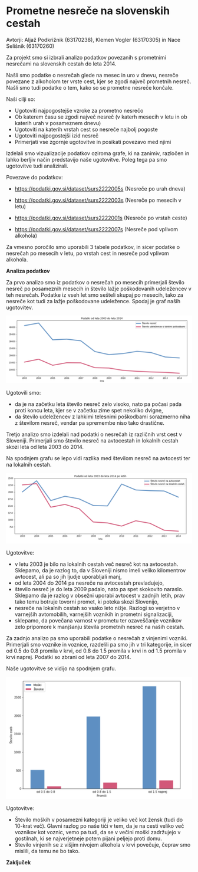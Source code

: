 # Prometne nesreče na slovenskih cestah

Avtorji: Aljaž Podkrižnik (63170238), Klemen Vogler (63170305) in Nace Selišnik (63170260)

Za projekt smo si izbrali analizo podatkov povezanih s prometnimi nesrečami na slovenskih cestah do leta 2014. 

Našli smo podatke o nesrečah glede na mesec in uro v dnevu, nesreče povezane z alkoholom ter vrste cest, kjer se zgodi največ prometnih nesreč. Našli smo tudi podatke o tem, kako so se prometne nesreče končale.

Naši cilji so:
  - Ugotoviti najpogostejše vzroke za prometno nesrečo
  - Ob katerem času se zgodi največ nesreč (v katerh mesecih v letu in ob katerih urah v posameznem dnevu)
  - Ugotoviti na katerih vrstah cest so nesreče najbolj pogoste
  - Ugotoviti najpogostejši izid nesreč
  - Primerjati vse zgornje ugotovitve in posikati povezavo med njimi

Izdelali smo vizualizacije podatkov oziroma grafe, ki na zanimiv, razločen in lahko berljiv način predstavijo naše ugotovitve. Poleg tega pa smo ugotovitve tudi analizirali.


Povezave do podatkov:

- https://podatki.gov.si/dataset/surs2222005s (Nesreče po urah dneva)

- https://podatki.gov.si/dataset/surs2222003s (Nesreče po mesecih v letu)

- https://podatki.gov.si/dataset/surs2222001s (Nesreče po vrstah ceste)

- https://podatki.gov.si/dataset/surs2222007s (Nesreče pod vplivom alkohola)

Za vmesno poročilo smo uporabili 3 tabele podatkov, in sicer podatke o nesrečah po mesecih v letu, po vrstah cest in nesreče pod vplivom alkohola.

**Analiza podatkov**

Za prvo analizo smo iz podatkov o nesrečah po mesecih primerjali število nesreč po posameznih mesecih in število lažje poškodovanih udeležencev v teh nesrečah. Podatke iz vseh let smo sešteli skupaj po mesecih, tako za nesreče kot tudi za lažje poškodovane udeležence. Spodaj je graf naših ugotovitev.

![Nesreče in udeleženci po mesecih](./vmesno/slike/nesrece_udelezenci_po_letih.png?raw=true "Nesreče in udeleženci po mesecih")

Ugotovili smo:
 - da je na začetku leta število nesreč zelo visoko, nato pa počasi pada proti koncu leta, kjer se v začetku zime spet nekoliko dvigne,
 - da število udeležencev z lahkimi telesnimi poškodbami sorazmerno niha z številom nesreč, vendar pa spremembe niso tako drastične.

Tretjo analizo smo izdelali nad podatki o nesrečah iz različnih vrst cest v Sloveniji. Primerjali smo število nesreč na avtocestah in lokalnih cestah skozi leta od leta 2003 do 2014.

Na spodnjem grafu se lepo vidi razlika med številom nesreč na avtocesti ter na lokalnih cestah.

![Nesreče na avtocestah in lokalnih cestah od leta 2003 do 2014](./vmesno/slike/nesrece_avtoceste_lokalne_ceste.png?raw=true "Nesreče na avtocestah in lokalnih cesta od leta 2003 do 2014")

Ugotovitve:
 - v letu 2003 je bilo na lokalnih cestah več nesreč kot na avtocestah. Sklepamo, da je razlog to, da v Sloveniji nismo imeli veliko kilomentrov avtocest, ali pa so jih ljudje uporabljali manj,
 - od leta 2004 do 2014 pa nesreče na avtocestah prevladujejo,
 - število nesreč je do leta 2009 padalo, nato pa spet skokovito naraslo. Sklepamo da je razlog v obsežni uporabi avtocest v zadnjih letih, prav tako temu botruje tovorni promet, ki poteka skozi Slovenijo,
 - nesreče na lokalnih cestah so vsako leto nižje. Razlogi so verjetno v varnejših avtomobilih, varnejših voznikih in prometni signalizaciji,
 - sklepamo, da povečana varnost v prometu ter ozaveščanje voznikov zelo pripomore k manjšanju števila prometnih nesreč na naših cestah.

Za zadnjo analizo pa smo uporabili podatke o nesrečah z vinjenimi vozniki. Primerjali smo voznike in voznice, razdelili pa smo jih v tri kategorije, in sicer od 0.5 do 0.8 promila v krvi, od 0.8 do 1.5 promila v krvi in od 1.5 promila v krvi naprej. Podatki so zbrani od leta 2007 do 2014.

Naše ugotovitve se vidijo na spodnjem grafu.

![Vozniki in voznice po količini alkohola v krvi](./vmesno/slike/nesrece_pod_vplivom_alkohola.png?raw=true "Nesreče na avtocestah in lokalnih cesta od leta 2003 do 2014")

Ugotovitve:
 - Število moških v posamezni kategoriji je veliko več kot žensk (tudi do 10-krat več). Glavni razlog po naše tiči v tem, da je na cesti veliko več voznikov kot voznic, vemo pa tudi, da se v večini moški zadržujejo v gostilnah, ki se najverjetneje potem pijani peljejo proti domu.
 - Število vinjenih se z višjim nivojem alkohola v krvi povečuje, čeprav smo mislili, da temu ne bo tako.
 
 **Zaključek**
 
 

